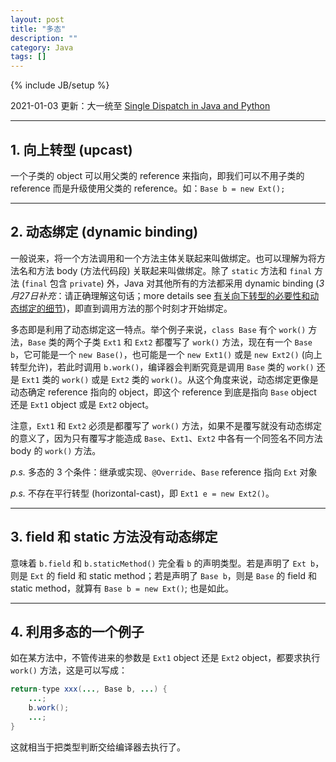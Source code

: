 ```yaml
---
layout: post
title: "多态"
description: ""
category: Java
tags: []
---
```

{% include JB/setup %}

2021-01-03 更新：大一统至 [Single Dispatch in Java and Python](/java/2021/01/03/single-dispatch-in-java-and-python)

---

## 1. 向上转型 (upcast)

一个子类的 object 可以用父类的 reference 来指向，即我们可以不用子类的 reference 而是升级使用父类的 reference。如：`Base b = new Ext();`

---

## 2. 动态绑定 (dynamic binding)

一般说来，将一个方法调用和一个方法主体关联起来叫做绑定。也可以理解为将方法名和方法 body (方法代码段) 关联起来叫做绑定。除了 `static` 方法和 `final` 方法 (`final` 包含 `private`) 外，Java 对其他所有的方法都采用 dynamic binding (_3月27日补充_：请正确理解这句话；more details see [有关向下转型的必要性和动态绑定的细节](/java/2009/03/27/more-on-downcast-and-dynamic-binding))，即直到调用方法的那个时刻才开始绑定。  

多态即是利用了动态绑定这一特点。举个例子来说，`class Base` 有个 `work()` 方法，`Base` 类的两个子类 `Ext1` 和 `Ext2` 都覆写了 `work()` 方法，现在有一个 `Base b`，它可能是一个 `new Base()`，也可能是一个 `new Ext1()` 或是 `new Ext2()` (向上转型允许)，若此时调用 `b.work()`，编译器会判断究竟是调用 `Base` 类的 `work()` 还是 `Ext1` 类的 `work()` 或是 `Ext2` 类的 `work()`。从这个角度来说，动态绑定更像是动态确定 reference 指向的 object，即这个 reference 到底是指向 `Base` object 还是 `Ext1` object 或是 `Ext2` object。  

注意，`Ext1` 和 `Ext2` 必须是都覆写了 `work()` 方法，如果不是覆写就没有动态绑定的意义了，因为只有覆写才能造成 `Base`、`Ext1`、`Ext2` 中各有一个同签名不同方法 body 的 `work()` 方法。  

_p.s._ 多态的 3 个条件：继承或实现、`@Override`、`Base` reference 指向 `Ext` 对象

_p.s._ 不存在平行转型 (horizontal-cast)，即 `Ext1 e = new Ext2()`。

---

## 3. field 和 static 方法没有动态绑定

意味着 `b.field` 和 `b.staticMethod()` 完全看 `b` 的声明类型。若是声明了 `Ext b`，则是 `Ext` 的 field 和 static method；若是声明了 `Base b`，则是 `Base` 的 field 和 static method，就算有 `Base b = new Ext()`; 也是如此。

---

## 4. 利用多态的一个例子

如在某方法中，不管传进来的参数是 `Ext1` object 还是 `Ext2` object，都要求执行 `work()` 方法，这是可以写成：

```java
return-type xxx(..., Base b, ...) {  
	...;  
	b.work();  
	...;  
}  
```

这就相当于把类型判断交给编译器去执行了。
